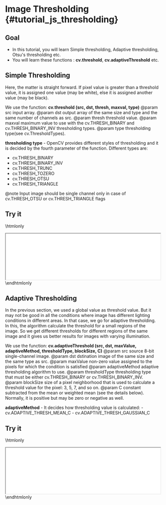 Image Thresholding {#tutorial_js_thresholding}
==================

Goal
----

-   In this tutorial, you will learn Simple thresholding, Adaptive thresholding, Otsu's thresholding
    etc.
-   You will learn these functions : **cv.threshold**, **cv.adaptiveThreshold** etc.

Simple Thresholding
-------------------

Here, the matter is straight forward. If pixel value is greater than a threshold value, it is
assigned one value (may be white), else it is assigned another value (may be black).

We use the function: **cv.threshold (src, dst, thresh, maxval, type)**
@param src    input array.
@param dst    output array of the same size and type and the same number of channels as src.
@param thresh threshold value.
@param maxval maximum value to use with the cv.THRESH_BINARY and cv.THRESH_BINARY_INV thresholding types.
@param type   thresholding type(see cv.ThresholdTypes).

**thresholding type** - OpenCV provides different styles of thresholding and it is decided
by the fourth parameter of the function. Different types are:

-   cv.THRESH_BINARY
-   cv.THRESH_BINARY_INV
-   cv.THRESH_TRUNC
-   cv.THRESH_TOZERO
-   cv.THRESH_OTSU
-   cv.THRESH_TRIANGLE

@note Input image should be single channel only in case of cv.THRESH_OTSU or cv.THRESH_TRIANGLE flags

Try it
------

\htmlonly
<iframe src="js_thresholding_threshold.html" width="100%"
        onload="this.style.height=this.contentDocument.body.scrollHeight +'px';">
</iframe>
\endhtmlonly

Adaptive Thresholding
---------------------

In the previous section, we used a global value as threshold value. But it may not be good in all
the conditions where image has different lighting conditions in different areas. In that case, we go
for adaptive thresholding. In this, the algorithm calculate the threshold for a small regions of the
image. So we get different thresholds for different regions of the same image and it gives us better
results for images with varying illumination.

We use the function: **cv.adaptiveThreshold (src, dst, maxValue, adaptiveMethod, thresholdType, blockSize, C)**
@param src             source 8-bit single-channel image.
@param dst             dstination image of the same size and the same type as src.
@param maxValue        non-zero value assigned to the pixels for which the condition is satisfied
@param adaptiveMethod  adaptive thresholding algorithm to use.
@param thresholdType   thresholding type that must be either cv.THRESH_BINARY or cv.THRESH_BINARY_INV.
@param blockSize       size of a pixel neighborhood that is used to calculate a threshold value for the pixel: 3, 5, 7, and so on.
@param C               constant subtracted from the mean or weighted mean (see the details below). Normally, it is positive but may be zero or negative as well.

**adaptiveMethod** - It decides how thresholding value is calculated:
    -   cv.ADAPTIVE_THRESH_MEAN_C
    -   cv.ADAPTIVE_THRESH_GAUSSIAN_C

Try it
------

\htmlonly
<iframe src="js_thresholding_adaptiveThreshold.html" width="100%"
        onload="this.style.height=this.contentDocument.body.scrollHeight +'px';">
</iframe>
\endhtmlonly
